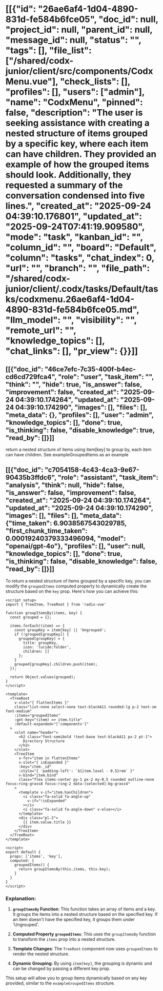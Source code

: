 # [[{"id": "26ae6af4-1d04-4890-831d-fe584b6fce05", "doc_id": null, "project_id": null, "parent_id": null, "message_id": null, "status": "", "tags": [], "file_list": ["/shared/codx-junior/client/src/components/CodxMenu.vue"], "check_lists": [], "profiles": [], "users": ["admin"], "name": "CodxMenu", "pinned": false, "description": "The user is seeking assistance with creating a nested structure of items grouped by a specific key, where each item can have children. They provided an example of how the grouped items should look. Additionally, they requested a summary of the conversation condensed into five lines.", "created_at": "2025-09-24 04:39:10.176801", "updated_at": "2025-09-24T07:41:19.909580", "mode": "task", "kanban_id": "", "column_id": "", "board": "Default", "column": "tasks", "chat_index": 0, "url": "", "branch": "", "file_path": "/shared/codx-junior/client/.codx/tasks/Default/tasks/codxmenu.26ae6af4-1d04-4890-831d-fe584b6fce05.md", "llm_model": "", "visibility": "", "remote_url": "", "knowledge_topics": [], "chat_links": [], "pr_view": {}}]]
## [[{"doc_id": "46ce7efc-7c35-400f-b4ec-cd6cd729fca4", "role": "user", "task_item": "", "think": "", "hide": true, "is_answer": false, "improvement": false, "created_at": "2025-09-24 04:39:10.174264", "updated_at": "2025-09-24 04:39:10.174290", "images": [], "files": [], "meta_data": {}, "profiles": [], "user": "admin", "knowledge_topics": [], "done": true, "is_thinking": false, "disable_knowledge": true, "read_by": []}]]
return a nested structure of items using item[key] to group by, each item can have children. See exampleGroupedItems as an example
## [[{"doc_id": "c7054158-4c43-4ca3-9e67-90435b3ffdc6", "role": "assistant", "task_item": "analysis", "think": null, "hide": false, "is_answer": false, "improvement": false, "created_at": "2025-09-24 04:39:10.174264", "updated_at": "2025-09-24 04:39:10.174290", "images": [], "files": [], "meta_data": {"time_taken": 6.9038567543029785, "first_chunk_time_taken": 0.00019240379333496094, "model": "openai/gpt-4o"}, "profiles": [], "user": null, "knowledge_topics": [], "done": true, "is_thinking": false, "disable_knowledge": false, "read_by": []}]]
To return a nested structure of items grouped by a specific key, you can modify the `groupedItems` computed property to dynamically create the structure based on the `key` prop. Here's how you can achieve this:

```vue /shared/codx-junior/client/src/components/CodxMenu.vue
<script setup>
import { TreeItem, TreeRoot } from 'radix-vue'

function groupItemsBy(items, key) {
  const grouped = {};

  items.forEach((item) => {
    const groupKey = item[key] || 'Ungrouped';
    if (!grouped[groupKey]) {
      grouped[groupKey] = {
        title: groupKey,
        icon: 'lucide:folder',
        children: []
      };
    }
    grouped[groupKey].children.push(item);
  });

  return Object.values(grouped);
}
</script>

<template>
  <TreeRoot
    v-slot="{ flattenItems }"
    class="list-none select-none text-blackA11 rounded-lg p-2 text-sm font-medium"
    :items="groupedItems"
    :get-key="(item) => item.title"
    :default-expanded="['components']"
  >
    <slot name="header"> 
      <h2 class="font-semibold !text-base text-blackA11 px-2 pt-1">
        Directory Structure
      </h2>
    </slot>
    <TreeItem
      v-for="item in flattenItems"
      v-slot="{ isExpanded }"
      :key="item._id"
      :style="{ 'padding-left': `${item.level - 0.5}rem` }"
      v-bind="item.bind"
      class="flex items-center py-1 px-2 my-0.5 rounded outline-none focus:ring-grass8 focus:ring-2 data-[selected]:bg-grass4"
    >
      <template v-if="item.hasChildren">
        <i class="fa-solid fa-angle-up"
          v-if="!isExpanded"
        ></i>
        <i class="fa-solid fa-angle-down" v-else></i>
      </template>
      <div class="pl-2">
        {{ item.value.title }}
      </div>
    </TreeItem>
  </TreeRoot>
</template>

<script>
export default {
  props: ['items', 'key'],
  computed: {
    groupedItems() {
      return groupItemsBy(this.items, this.key);
    }
  }
}
</script>
```

### Explanation:

1. **`groupItemsBy` Function**: This function takes an array of items and a key. It groups the items into a nested structure based on the specified key. If an item doesn't have the specified key, it groups them under 'Ungrouped'.

2. **Computed Property `groupedItems`**: This uses the `groupItemsBy` function to transform the `items` prop into a nested structure.

3. **Template Changes**: The `TreeRoot` component now uses `groupedItems` to render the nested structure.

4. **Dynamic Grouping**: By using `item[key]`, the grouping is dynamic and can be changed by passing a different key prop. 

This setup will allow you to group items dynamically based on any key provided, similar to the `exampleGroupedItems` structure.